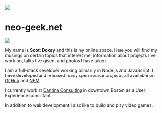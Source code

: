 [![](https://api.travis-ci.org/neogeek/neogeek.github.io.svg)](https://travis-ci.org/neogeek/neogeek.github.io)

# neo-geek.net

![](http://i.imgur.com/vXR62zT.jpg)

My name is **Scott Doxey** and this is my online space. Here you will find my musings on certain topics that interest me, information about projects I've work on, talks I've given, and photos I have taken.

I am a full-stack developer working primarily in Node.js and JavaScript. I have developed and released many open source projects, all available on [GitHub](https://github.com/neogeek) and [NPM](http://npmjs.com/~neogeek).

I currently work at [Cantina Consulting](http://cantina.co/) in downtown Boston as a User Experience consultant.

In addition to web development I also like to build and play video games.
